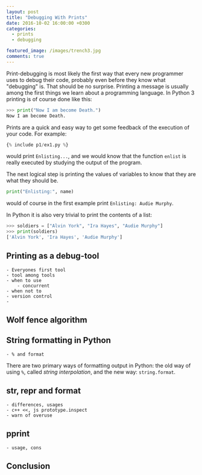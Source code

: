 ```yaml
---
layout: post
title: "Debugging With Prints"
date: 2016-10-02 16:00:00 +0300
categories: 
  - prints
  - debugging

featured_image: /images/trench3.jpg
comments: true
---
```


Print-debugging is most likely the first way that every new programmer uses to debug their code, probably even before they know what "debugging" is. That should be no surprise. Printing a message is usually among the first things we learn about a programming language. In Python 3 printing is of course done like this:

~~~ python
>>> print("Now I am become Death.")
Now I am become Death.   
~~~

Prints are a quick and easy way to get some feedback of the execution of your code. For example:

~~~ python
{% include p1/ex1.py %}
~~~

would print `Enlisting...`, and we would know that the function `enlist` is really executed by studying the output of the program.

The next logical step is printing the values of variables to know that they are what they should be. 

~~~ python
print("Enlisting:", name)
~~~

would of course in the first example print `Enlisting: Audie Murphy`.

In Python it is also very trivial to print the contents of a list:

~~~ python
>>> soldiers = ["Alvin York", "Ira Hayes", "Audie Murphy"]
>>> print(soldiers)
['Alvin York', 'Ira Hayes', 'Audie Murphy']
~~~

## Printing as a debug-tool
    - Everyones first tool
    - tool among tools
    - when to use
        - concurrent
    - when not to
    - version control
    - 

## Wolf fence algorithm

## String formatting in Python
    - % and format

There are two primary ways of formatting output in Python: the old way of using `%`, called _string interpolation_, and the new way: `string.format`.

## str, repr and format
    - differences, usages
    - c++ <<, js prototype.inspect
    - warn of overuse


## pprint
    - usage, cons

## Conclusion
